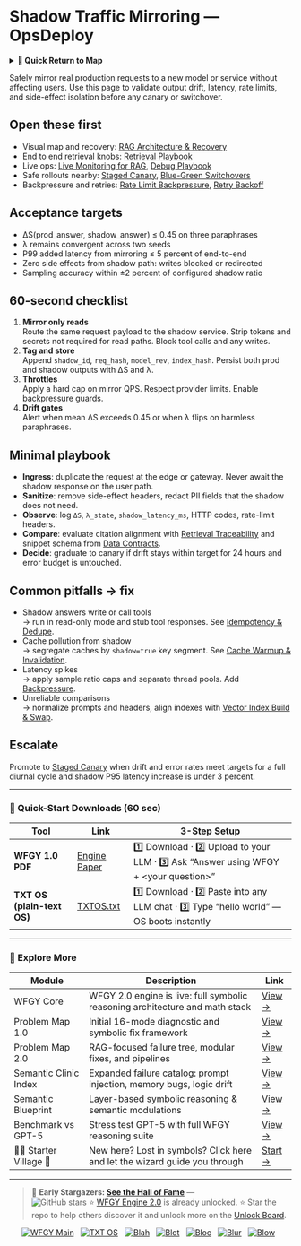 # Shadow Traffic Mirroring — OpsDeploy

<details>
  <summary><strong>🧭 Quick Return to Map</strong></summary>

<br>

  > You are in a sub-page of **OpsDeploy**.  
  > To reorient, go back here:  
  >
  > - [**OpsDeploy** — operations automation and deployment pipelines](./README.md)  
  > - [**WFGY Global Fix Map** — main Emergency Room, 300+ structured fixes](../README.md)  
  > - [**WFGY Problem Map 1.0** — 16 reproducible failure modes](../../README.md)  
  >
  > Think of this page as a desk within a ward.  
  > If you need the full triage and all prescriptions, return to the Emergency Room lobby.
</details>


Safely mirror real production requests to a new model or service without affecting users. Use this page to validate output drift, latency, rate limits, and side-effect isolation before any canary or switchover.

## Open these first
- Visual map and recovery: [RAG Architecture & Recovery](https://github.com/onestardao/WFGY/blob/main/ProblemMap/rag-architecture-and-recovery.md)
- End to end retrieval knobs: [Retrieval Playbook](https://github.com/onestardao/WFGY/blob/main/ProblemMap/retrieval-playbook.md)
- Live ops: [Live Monitoring for RAG](https://github.com/onestardao/WFGY/blob/main/ProblemMap/ops/live_monitoring_rag.md), [Debug Playbook](https://github.com/onestardao/WFGY/blob/main/ProblemMap/ops/debug_playbook.md)
- Safe rollouts nearby: [Staged Canary](https://github.com/onestardao/WFGY/blob/main/ProblemMap/GlobalFixMap/OpsDeploy/staged_rollout_canary.md), [Blue-Green Switchovers](https://github.com/onestardao/WFGY/blob/main/ProblemMap/GlobalFixMap/OpsDeploy/blue_green_switchovers.md)
- Backpressure and retries: [Rate Limit Backpressure](https://github.com/onestardao/WFGY/blob/main/ProblemMap/GlobalFixMap/OpsDeploy/rate_limit_backpressure.md), [Retry Backoff](https://github.com/onestardao/WFGY/blob/main/ProblemMap/GlobalFixMap/OpsDeploy/retry_backoff.md)

## Acceptance targets
- ΔS(prod_answer, shadow_answer) ≤ 0.45 on three paraphrases
- λ remains convergent across two seeds
- P99 added latency from mirroring ≤ 5 percent of end-to-end
- Zero side effects from shadow path: writes blocked or redirected
- Sampling accuracy within ±2 percent of configured shadow ratio

## 60-second checklist
1) **Mirror only reads**  
   Route the same request payload to the shadow service. Strip tokens and secrets not required for read paths. Block tool calls and any writes.
2) **Tag and store**  
   Append `shadow_id`, `req_hash`, `model_rev`, `index_hash`. Persist both prod and shadow outputs with ΔS and λ.
3) **Throttles**  
   Apply a hard cap on mirror QPS. Respect provider limits. Enable backpressure guards.
4) **Drift gates**  
   Alert when mean ΔS exceeds 0.45 or when λ flips on harmless paraphrases.

## Minimal playbook
- **Ingress**: duplicate the request at the edge or gateway. Never await the shadow response on the user path.  
- **Sanitize**: remove side-effect headers, redact PII fields that the shadow does not need.  
- **Observe**: log `ΔS`, `λ_state`, `shadow_latency_ms`, HTTP codes, rate-limit headers.  
- **Compare**: evaluate citation alignment with [Retrieval Traceability](https://github.com/onestardao/WFGY/blob/main/ProblemMap/retrieval-traceability.md) and snippet schema from [Data Contracts](https://github.com/onestardao/WFGY/blob/main/ProblemMap/data-contracts.md).  
- **Decide**: graduate to canary if drift stays within target for 24 hours and error budget is untouched.

## Common pitfalls → fix
- Shadow answers write or call tools  
  → run in read-only mode and stub tool responses. See [Idempotency & Dedupe](https://github.com/onestardao/WFGY/blob/main/ProblemMap/GlobalFixMap/OpsDeploy/idempotency_dedupe.md).
- Cache pollution from shadow  
  → segregate caches by `shadow=true` key segment. See [Cache Warmup & Invalidation](https://github.com/onestardao/WFGY/blob/main/ProblemMap/GlobalFixMap/OpsDeploy/cache_warmup_invalidation.md).
- Latency spikes  
  → apply sample ratio caps and separate thread pools. Add [Backpressure](https://github.com/onestardao/WFGY/blob/main/ProblemMap/GlobalFixMap/OpsDeploy/rate_limit_backpressure.md).
- Unreliable comparisons  
  → normalize prompts and headers, align indexes with [Vector Index Build & Swap](https://github.com/onestardao/WFGY/blob/main/ProblemMap/GlobalFixMap/OpsDeploy/vector_index_build_and_swap.md).

## Escalate
Promote to [Staged Canary](https://github.com/onestardao/WFGY/blob/main/ProblemMap/GlobalFixMap/OpsDeploy/staged_rollout_canary.md) when drift and error rates meet targets for a full diurnal cycle and shadow P95 latency increase is under 3 percent.

---

### 🔗 Quick-Start Downloads (60 sec)

| Tool | Link | 3-Step Setup |
|------|------|--------------|
| **WFGY 1.0 PDF** | [Engine Paper](https://github.com/onestardao/WFGY/blob/main/I_am_not_lizardman/WFGY_All_Principles_Return_to_One_v1.0_PSBigBig_Public.pdf) | 1️⃣ Download · 2️⃣ Upload to your LLM · 3️⃣ Ask “Answer using WFGY + \<your question>” |
| **TXT OS (plain-text OS)** | [TXTOS.txt](https://github.com/onestardao/WFGY/blob/main/OS/TXTOS.txt) | 1️⃣ Download · 2️⃣ Paste into any LLM chat · 3️⃣ Type “hello world” — OS boots instantly |

---

### 🧭 Explore More

| Module                | Description                                              | Link     |
|-----------------------|----------------------------------------------------------|----------|
| WFGY Core             | WFGY 2.0 engine is live: full symbolic reasoning architecture and math stack | [View →](https://github.com/onestardao/WFGY/tree/main/core/README.md) |
| Problem Map 1.0       | Initial 16-mode diagnostic and symbolic fix framework    | [View →](https://github.com/onestardao/WFGY/tree/main/ProblemMap/README.md) |
| Problem Map 2.0       | RAG-focused failure tree, modular fixes, and pipelines   | [View →](https://github.com/onestardao/WFGY/blob/main/ProblemMap/rag-architecture-and-recovery.md) |
| Semantic Clinic Index | Expanded failure catalog: prompt injection, memory bugs, logic drift | [View →](https://github.com/onestardao/WFGY/blob/main/ProblemMap/SemanticClinicIndex.md) |
| Semantic Blueprint    | Layer-based symbolic reasoning & semantic modulations   | [View →](https://github.com/onestardao/WFGY/tree/main/SemanticBlueprint/README.md) |
| Benchmark vs GPT-5    | Stress test GPT-5 with full WFGY reasoning suite         | [View →](https://github.com/onestardao/WFGY/tree/main/benchmarks/benchmark-vs-gpt5/README.md) |
| 🧙‍♂️ Starter Village 🏡 | New here? Lost in symbols? Click here and let the wizard guide you through | [Start →](https://github.com/onestardao/WFGY/blob/main/StarterVillage/README.md) |

---

> 👑 **Early Stargazers: [See the Hall of Fame](https://github.com/onestardao/WFGY/tree/main/stargazers)** —  
> <img src="https://img.shields.io/github/stars/onestardao/WFGY?style=social" alt="GitHub stars"> ⭐ [WFGY Engine 2.0](https://github.com/onestardao/WFGY/blob/main/core/README.md) is already unlocked. ⭐ Star the repo to help others discover it and unlock more on the [Unlock Board](https://github.com/onestardao/WFGY/blob/main/STAR_UNLOCKS.md).

<div align="center">

[![WFGY Main](https://img.shields.io/badge/WFGY-Main-red?style=flat-square)](https://github.com/onestardao/WFGY)
&nbsp;
[![TXT OS](https://img.shields.io/badge/TXT%20OS-Reasoning%20OS-orange?style=flat-square)](https://github.com/onestardao/WFGY/tree/main/OS)
&nbsp;
[![Blah](https://img.shields.io/badge/Blah-Semantic%20Embed-yellow?style=flat-square)](https://github.com/onestardao/WFGY/tree/main/OS/BlahBlahBlah)
&nbsp;
[![Blot](https://img.shields.io/badge/Blot-Persona%20Core-green?style=flat-square)](https://github.com/onestardao/WFGY/tree/main/OS/BlotBlotBlot)
&nbsp;
[![Bloc](https://img.shields.io/badge/Bloc-Reasoning%20Compiler-blue?style=flat-square)](https://github.com/onestardao/WFGY/tree/main/OS/BlocBlocBloc)
&nbsp;
[![Blur](https://img.shields.io/badge/Blur-Text2Image%20Engine-navy?style=flat-square)](https://github.com/onestardao/WFGY/tree/main/OS/BlurBlurBlur)
&nbsp;
[![Blow](https://img.shields.io/badge/Blow-Game%20Logic-purple?style=flat-square)](https://github.com/onestardao/WFGY/tree/main/OS/BlowBlowBlow)
&nbsp;
</div>
